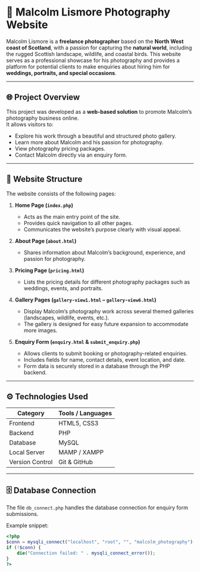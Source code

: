 # 📸 Malcolm Lismore Photography Website

Malcolm Lismore is a **freelance photographer** based on the **North West coast of Scotland**, with a passion for capturing the **natural world**, including the rugged Scottish landscape, wildlife, and coastal birds. This website serves as a professional showcase for his photography and provides a platform for potential clients to make enquiries about hiring him for **weddings, portraits, and special occasions**.

---

## 🌐 Project Overview

This project was developed as a **web-based solution** to promote Malcolm’s photography business online.  
It allows visitors to:
- Explore his work through a beautiful and structured photo gallery.
- Learn more about Malcolm and his passion for photography.
- View photography pricing packages.
- Contact Malcolm directly via an enquiry form.

---

## 🧭 Website Structure

The website consists of the following pages:

1. **Home Page (`index.php`)**  
   - Acts as the main entry point of the site.  
   - Provides quick navigation to all other pages.  
   - Communicates the website’s purpose clearly with visual appeal.

2. **About Page (`about.html`)**  
   - Shares information about Malcolm’s background, experience, and passion for photography.

3. **Pricing Page (`pricing.html`)**  
   - Lists the pricing details for different photography packages such as weddings, events, and portraits.

4. **Gallery Pages (`gallery-view1.html` – `gallery-view6.html`)**  
   - Display Malcolm’s photography work across several themed galleries (landscapes, wildlife, events, etc.).  
   - The gallery is designed for easy future expansion to accommodate more images.

5. **Enquiry Form (`enquiry.html` & `submit_enquiry.php`)**  
   - Allows clients to submit booking or photography-related enquiries.  
   - Includes fields for name, contact details, event location, and date.  
   - Form data is securely stored in a database through the PHP backend.

---

## ⚙️ Technologies Used

| Category | Tools / Languages |
|-----------|------------------|
| Frontend | HTML5, CSS3 |
| Backend | PHP |
| Database | MySQL |
| Local Server | MAMP / XAMPP |
| Version Control | Git & GitHub |

---

## 🗄️ Database Connection

The file `db_connect.php` handles the database connection for enquiry form submissions.

Example snippet:
```php
<?php
$conn = mysqli_connect("localhost", "root", "", "malcolm_photography");
if (!$conn) {
    die("Connection failed: " . mysqli_connect_error());
}
?>
